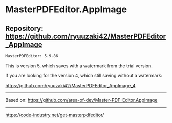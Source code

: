 
# MasterPDFEditor.AppImage

## Repository: https://github.com/ryuuzaki42/MasterPDFEditor_AppImage
    MasterPDFEditor: 5.9.86

This is version 5, which saves with a watermark from the trial version.

If you are looking for the version 4, which still saving without a watermark:

https://github.com/ryuuzaki42/MasterPDFEditor_AppImage_4

---
Based on: https://github.com/area-of-dev/Master-PDF-Editor.AppImage

---
https://code-industry.net/get-masterpdfeditor/
